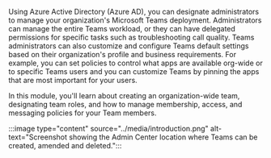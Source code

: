 Using Azure Active Directory (Azure AD), you can designate administrators to manage your organization's Microsoft Teams deployment. Administrators can manage the entire Teams workload, or they can have delegated permissions for specific tasks such as troubleshooting call quality. Teams administrators can also customize and configure Teams default settings based on their organization's profile and business requirements. For example, you can set policies to control what apps are available org-wide or to specific Teams users and you can customize Teams by pinning the apps that are most important for your users.

In this module, you'll learn about creating an organization-wide team, designating team roles, and how to manage membership, access, and messaging policies for your Team members.

:::image type="content" source="../media/introduction.png" alt-text="Screenshot showing the Admin Center location where Teams can be created, amended and deleted.":::


